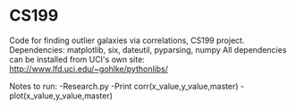 CS199
==============

Code for finding outlier galaxies via correlations, CS199 project.
Dependencies: matplotlib, six, dateutil, pyparsing, numpy
All dependencies can be installed from UCI's own site: http://www.lfd.uci.edu/~gohlke/pythonlibs/

Notes to run:
-Research.py
-Print corr(x_value,y_value,master) 
-plot(x_value,y_value,master)
